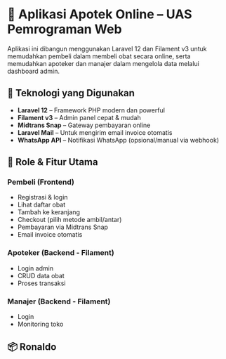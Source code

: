 # 💊 Aplikasi Apotek Online – UAS Pemrograman Web

Aplikasi ini dibangun menggunakan Laravel 12 dan Filament v3 untuk memudahkan pembeli dalam membeli obat secara online, serta memudahkan apoteker dan manajer dalam mengelola data melalui dashboard admin.

## 🔧 Teknologi yang Digunakan

- **Laravel 12** – Framework PHP modern dan powerful
- **Filament v3** – Admin panel cepat & mudah
- **Midtrans Snap** – Gateway pembayaran online
- **Laravel Mail** – Untuk mengirim email invoice otomatis
- **WhatsApp API** – Notifikasi WhatsApp (opsional/manual via webhook)

## 👥 Role & Fitur Utama

### Pembeli (Frontend)
- Registrasi & login
- Lihat daftar obat
- Tambah ke keranjang
- Checkout (pilih metode ambil/antar)
- Pembayaran via Midtrans Snap
- Email invoice otomatis

### Apoteker (Backend - Filament)
- Login admin
- CRUD data obat
- Proses transaksi

### Manajer (Backend - Filament)
- Login
- Monitoring toko

## 📦 Ronaldo